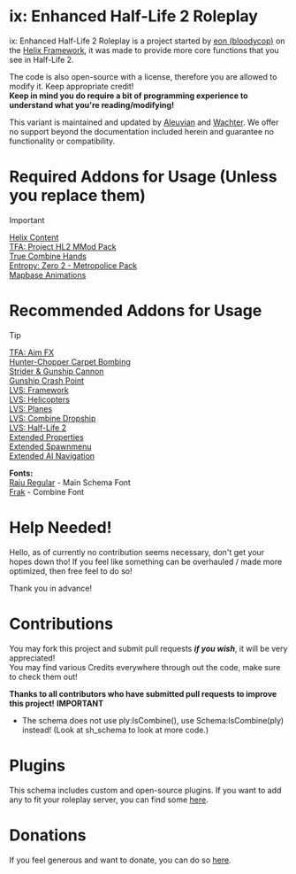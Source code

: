 # ix: Enhanced Half-Life 2 Roleplay
ix: Enhanced Half-Life 2 Roleplay is a project started by [eon (bloodycop)](https://github.com/bloodycop7) on the [Helix Framework](https://github.com/NebulousCloud/helix), it was made to provide more core functions that you see in Half-Life 2.

The code is also open-source with a license, therefore you are allowed to modify it. Keep appropriate credit!\
**Keep in mind you do require a bit of programming experience to understand what you're reading/modifying!**

This variant is maintained and updated by [Aleuvian](https://github.com/Aleuvian) and [Wachter](https://github.com/taz0001). 
We offer no support beyond the documentation included herein and guarantee no functionality or compatibility.

# Required Addons for Usage (Unless you replace them)
> [!IMPORTANT]
> [Helix Content](https://steamcommunity.com/sharedfiles/filedetails/?id=1267236756)\
> [TFA: Project HL2 MMod Pack](https://steamcommunity.com/sharedfiles/filedetails/?id=2665902404)\
> [True Combine Hands](https://steamcommunity.com/sharedfiles/filedetails/?id=2860571852)\
> [Entropy: Zero 2 - Metropolice Pack](https://steamcommunity.com/sharedfiles/filedetails/?id=2854473898)\
> [Mapbase Animations](https://steamcommunity.com/sharedfiles/filedetails/?id=3063666429)
# Recommended Addons for Usage
> [!TIP]
> [TFA: Aim FX](https://steamcommunity.com/sharedfiles/filedetails/?id=2834386148)\
> [Hunter-Chopper Carpet Bombing](https://steamcommunity.com/sharedfiles/filedetails/?id=466842084)\
> [Strider & Gunship Cannon](https://steamcommunity.com/sharedfiles/filedetails/?id=464423406)\
> [Gunship Crash Point](https://steamcommunity.com/sharedfiles/filedetails/?id=463144341)\
> [LVS: Framework](https://steamcommunity.com/workshop/filedetails/?id=2912816023)\
> [LVS: Helicopters](https://steamcommunity.com/sharedfiles/filedetails/?id=2922255746)\
> [LVS: Planes](https://steamcommunity.com/sharedfiles/filedetails/?id=2912826012)\
> [LVS: Combine Dropship](https://steamcommunity.com/sharedfiles/filedetails/?id=2989323409)\
> [LVS: Half-Life 2](https://steamcommunity.com/sharedfiles/filedetails/?id=3028357706)\
> [Extended Properties](https://steamcommunity.com/sharedfiles/filedetails/?id=104607712)\
> [Extended Spawnmenu](https://steamcommunity.com/sharedfiles/filedetails/?id=104603291)\
> [Extended AI Navigation](https://steamcommunity.com/sharedfiles/filedetails/?id=3048721100)

**Fonts:**\
[Raju Regular](https://www.onlinewebfonts.com/download/ab87eec92788f9572b9c13028bf2edb6) - Main Schema Font\
[Frak](https://fontmeme.com/fonts/frak-font/) - Combine Font

# Help Needed!
Hello, as of currently no contribution seems necessary, don't get your hopes down tho! If you feel like something can be overhauled / made more optimized, then free feel to do so!

Thank you in advance!
# Contributions
You may fork this project and submit pull requests ***if you wish***, it will be very appreciated!\
You may find various Credits everywhere through out the code, make sure to check them out!

**Thanks to all contributors who have submitted pull requests to improve this project!**
**IMPORTANT**
- The schema does not use ply:IsCombine(), use Schema:IsCombine(ply) instead! (Look at sh_schema to look at more code.)

# Plugins
This schema includes custom and open-source plugins.
If you want to add any to fit your roleplay server, you can find some [here](https://plugins.gethelix.co/all/).
# Donations
If you feel generous and want to donate, you can do so [here](https://paypal.me/theb3ta).
